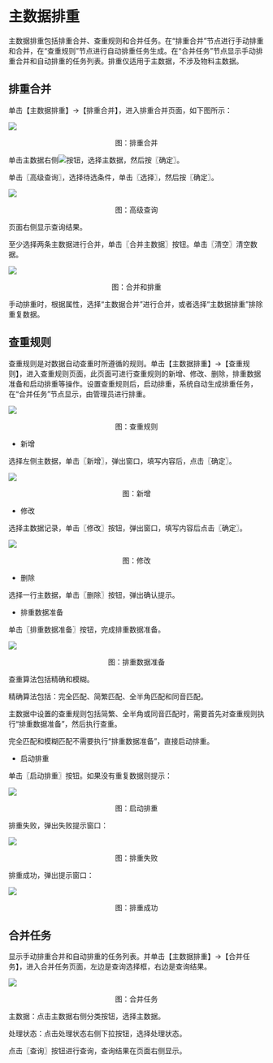 # 主数据排重

主数据排重包括排重合并、查重规则和合并任务。在“排重合并”节点进行手动排重和合并，在“查重规则”节点进行自动排重任务生成。在“合并任务”节点显示手动排重合并和自动排重的任务列表。排重仅适用于主数据，不涉及物料主数据。

		
## 排重合并

单击【主数据排重】→【排重合并】，进入排重合并页面，如下图所示：

![](/articles/cloudmdm/3-/images/image63.png)

<p align="center">图：排重合并</p> 

单击主数据右侧![](/articles/cloudmdm/3-/images/image64.png)按钮，选择主数据，然后按〖确定〗。

单击〖高级查询〗，选择待选条件，单击〖选择〗，然后按〖确定〗。

![](/articles/cloudmdm/3-/images/image65.png)

<p align="center">图：高级查询</p> 


页面右侧显示查询结果。

至少选择两条主数据进行合并，单击〖合并主数据〗按钮。单击〖清空〗清空数据。

![](/articles/cloudmdm/3-/images/image66.png)

<p align="center">图：合并和排重</p> 


 

手动排重时，根据属性，选择“主数据合并”进行合并，或者选择“主数据排重”排除重复数据。

## 查重规则

查重规则是对数据自动查重时所遵循的规则。单击【主数据排重】→【查重规则】，进入查重规则页面，此页面可进行查重规则的新增、修改、删除，排重数据准备和启动排重等操作。设置查重规则后，启动排重，系统自动生成排重任务，在“合并任务”节点显示，由管理员进行排重。

![](/articles/cloudmdm/3-/images/image67.png)

<p align="center">图：查重规则</p> 

* 新增

选择左侧主数据，单击〖新增〗，弹出窗口，填写内容后，点击〖确定〗。


![](/articles/cloudmdm/3-/images/image68.png)

<p align="center">图：新增</p> 
 

* 修改

选择主数据记录，单击〖修改〗按钮，弹出窗口，填写内容后点击〖确定〗。

![](/articles/cloudmdm/3-/images/image69.png)

<p align="center">图：修改</p> 


* 删除

选择一行主数据，单击〖删除〗按钮，弹出确认提示。

* 排重数据准备

单击〖排重数据准备〗按钮，完成排重数据准备。

![](/articles/cloudmdm/3-/images/image70.png)

<p align="center">图：排重数据准备</p> 

查重算法包括精确和模糊。

精确算法包括：完全匹配、简繁匹配、全半角匹配和同音匹配。

主数据中设置的查重规则包括简繁、全半角或同音匹配时，需要首先对查重规则执行“排重数据准备”，然后执行查重。

完全匹配和模糊匹配不需要执行“排重数据准备”，直接启动排重。

* 启动排重

单击〖启动排重〗按钮。如果没有重复数据则提示：

![](/articles/cloudmdm/3-/images/image71.png)

<p align="center">图：启动排重</p> 


排重失败，弹出失败提示窗口：

![](/articles/cloudmdm/3-/images/image72.png)

<p align="center">图：排重失败</p>
 

排重成功，弹出提示窗口：

![](/articles/cloudmdm/3-/images/image73.png)

<p align="center">图：排重成功</p>

 
## 合并任务

显示手动排重合并和自动排重的任务列表。并单击【主数据排重】→【合并任务】，进入合并任务页面，左边是查询选择框，右边是查询结果。

![](/articles/cloudmdm/3-/images/image74.png)

<p align="center">图：合并任务</p> 

主数据：点击主数据右侧分类按钮，选择主数据。

处理状态：点击处理状态右侧下拉按钮，选择处理状态。

点击〖查询〗按钮进行查询，查询结果在页面右侧显示。
